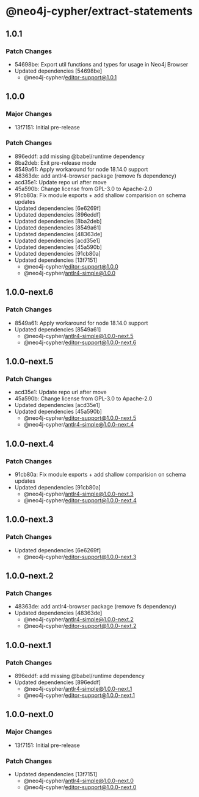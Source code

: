 # @neo4j-cypher/extract-statements

## 1.0.1

### Patch Changes

- 54698be: Export util functions and types for usage in Neo4j Browser
- Updated dependencies [54698be]
  - @neo4j-cypher/editor-support@1.0.1

## 1.0.0

### Major Changes

- 13f7151: Initial pre-release

### Patch Changes

- 896eddf: add missing @babel/runtime dependency
- 8ba2deb: Exit pre-release mode
- 8549a61: Apply workaround for node 18.14.0 support
- 48363de: add antlr4-browser package (remove fs dependency)
- acd35e1: Update repo url after move
- 45a590b: Change license from GPL-3.0 to Apache-2.0
- 91cb80a: Fix module exports + add shallow comparision on schema updates
- Updated dependencies [6e6269f]
- Updated dependencies [896eddf]
- Updated dependencies [8ba2deb]
- Updated dependencies [8549a61]
- Updated dependencies [48363de]
- Updated dependencies [acd35e1]
- Updated dependencies [45a590b]
- Updated dependencies [91cb80a]
- Updated dependencies [13f7151]
  - @neo4j-cypher/editor-support@1.0.0
  - @neo4j-cypher/antlr4-simple@1.0.0

## 1.0.0-next.6

### Patch Changes

- 8549a61: Apply workaround for node 18.14.0 support
- Updated dependencies [8549a61]
  - @neo4j-cypher/antlr4-simple@1.0.0-next.5
  - @neo4j-cypher/editor-support@1.0.0-next.6

## 1.0.0-next.5

### Patch Changes

- acd35e1: Update repo url after move
- 45a590b: Change license from GPL-3.0 to Apache-2.0
- Updated dependencies [acd35e1]
- Updated dependencies [45a590b]
  - @neo4j-cypher/editor-support@1.0.0-next.5
  - @neo4j-cypher/antlr4-simple@1.0.0-next.4

## 1.0.0-next.4

### Patch Changes

- 91cb80a: Fix module exports + add shallow comparision on schema updates
- Updated dependencies [91cb80a]
  - @neo4j-cypher/antlr4-simple@1.0.0-next.3
  - @neo4j-cypher/editor-support@1.0.0-next.4

## 1.0.0-next.3

### Patch Changes

- Updated dependencies [6e6269f]
  - @neo4j-cypher/editor-support@1.0.0-next.3

## 1.0.0-next.2

### Patch Changes

- 48363de: add antlr4-browser package (remove fs dependency)
- Updated dependencies [48363de]
  - @neo4j-cypher/antlr4-simple@1.0.0-next.2
  - @neo4j-cypher/editor-support@1.0.0-next.2

## 1.0.0-next.1

### Patch Changes

- 896eddf: add missing @babel/runtime dependency
- Updated dependencies [896eddf]
  - @neo4j-cypher/antlr4-simple@1.0.0-next.1
  - @neo4j-cypher/editor-support@1.0.0-next.1

## 1.0.0-next.0

### Major Changes

- 13f7151: Initial pre-release

### Patch Changes

- Updated dependencies [13f7151]
  - @neo4j-cypher/antlr4-simple@1.0.0-next.0
  - @neo4j-cypher/editor-support@1.0.0-next.0
